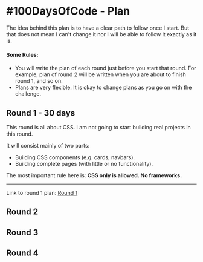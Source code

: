 # #100DaysOfCode - Plan

The idea behind this plan is to have a clear path to follow once I start.
But that does not mean I can't change it nor I will be able to follow it exactly as it is.

#### Some Rules:

- You will write the plan of each round just before you start that round. For example, plan of round 2 will be written when you are about to finish round 1, and so on.
- Plans are very flexible. It is okay to change plans as you go on with the challenge.

## Round 1 - 30 days

This round is all about CSS. I am not going to start building real projects in this round.

It will consist mainly of two parts:

- Building CSS components (e.g. cards, navbars).
- Building complete pages (with little or no functionality).

The most important rule here is: **CSS only is allowed. No frameworks.**

---

Link to round 1 plan: [Round 1](plans/r1-plan.md)

## Round 2

## Round 3

## Round 4
